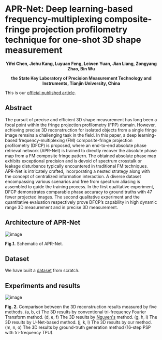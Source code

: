 # APR-Net: Deep learning-based frequency-multiplexing composite-fringe projection profilometry technique for one-shot 3D shape measurement
<div align="center">
 
**Yifei Chen, Jiehu Kang, Luyuan Feng, Leiwen Yuan, Jian Liang, Zongyang Zhao, Bin Wu**

**the State Key Laboratory of Precision Measurement Technology and Instruments, Tianjin University, China**

 
</div>

This is our [official published article]().

## Abstract
The pursuit of precise and efficient 3D shape measurement has long been a focal point within the fringe projection profilometry (FPP) domain. However, achieving precise 3D reconstruction for isolated objects from a single fringe image remains a challenging task in the field. In this paper, a deep learning-based frequency-multiplexing (FM) composite-fringe projection profilometry (DFCP) is proposed, where an end-to-end absolute phase retrieval network (APR-Net) is trained to directly recover the absolute phase map from a FM composite fringe pattern. The obtained absolute phase map exhibits exceptional precision and is devoid of spectrum crosstalk or leakage disturbance typically encountered in traditional FM techniques. APR-Net is intricately crafted, incorporating a nested strategy along with the concept of centralized information interaction. A diverse dataset encompassing various scenarios and free from spectrum aliasing is assembled to guide the training process. In the first qualitative experiment, DFCP demonstrates comparable phase accuracy to ground truths with 47 fewer projected images. The second qualitative experiment and the quantitative evaluation respectively prove DFCP’s capability in high dynamic range 3D measurement and in precise 3D measurement.

## Architecture of APR-Net

![image](https://github.com/Feibao77/APR-Net---AbsolutePhaseRetrievalNet/assets/117697608/59141cb3-2b73-4161-a73c-8692bc1e3d5c)

**Fig.1.** Schematic of APR-Net.


## Dataset
We have built a [dataset](https://drive.google.com/file/d/1G_cBiRRJErjvl2iE-Ga8_T3IouuziJPH/view?usp=drive_link) from scratch.

## Experiments and results

![image](https://github.com/Feibao77/APR-Net---AbsolutePhaseRetrievalNet/assets/117697608/d83ead7b-6160-49fc-9b20-c6525d8821cd)

**Fig. 2.** Comparison between the 3D reconstruction results measured by five methods. (a, b, c) The 3D results by conventional tri-frequency Fourier Transform method. (d, e, f) The 3D results by [Nguyen's](https://www.sciencedirect.com/science/article/pii/S0263224121015281) method. (g, h, i) The 3D results by U-Net-based method. (j, k, l) The 3D results by our method. (m, n, o) The 3D results by ground-truth generation method (16-step PSP with tri-frequency TPU). 

